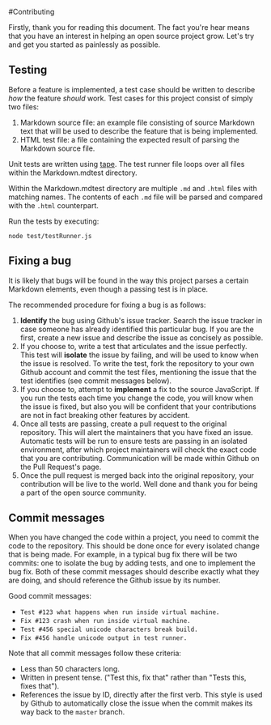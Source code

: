 #Contributing

Firstly, thank you for reading this document. The fact you're hear means that you have an interest in helping an open source project grow. Let's try and get you started as painlessly as possible.

## Testing

Before a feature is implemented, a test case should be written to describe _how_ the feature _should_ work. Test cases for this project consist of simply two files:

1. Markdown source file: an example file consisting of source Markdown text that will be used to describe the feature that is being implemented.
2. HTML test file: a file containing the expected result of parsing the Markdown source file.

Unit tests are written using [tape]. The test runner file loops over all files within the Markdown.mdtest directory.

Within the Markdown.mdtest directory are multiple `.md` and `.html` files with matching names. The contents of each `.md` file will be parsed and compared with the `.html` counterpart.

Run the tests by executing:

```
node test/testRunner.js
```

## Fixing a bug

It is likely that bugs will be found in the way this project parses a certain Markdown elements, even though a passing test is in place.

The recommended procedure for fixing a bug is as follows:

1. **Identify** the bug using Github's issue tracker. Search the issue tracker in case someone has already identified this particular bug. If you are the first, create a new issue and describe the issue as concisely as possible.
2. If you choose to, write a test that articulates and the issue perfectly. This test will **isolate** the issue by failing, and will be used to know when the issue is resolved. To write the test, fork the repository to your own Github account and commit the test files, mentioning the issue that the test identifies (see commit messages below).
3. If you choose to, attempt to **implement** a fix to the source JavaScript. If you run the tests each time you change the code, you will know when the issue is fixed, but also you will be confident that your contributions are not in fact breaking other features by accident.
4. Once all tests are passing, create a pull request to the original repository. This will alert the maintainers that you have fixed an issue. Automatic tests will be run to ensure tests are passing in an isolated environment, after which project maintainers will check the exact code that you are contributing. Communication will be made within Github on the Pull Request's page.
5. Once the pull request is merged back into the original repository, your contribution will be live to the world. Well done and thank you for being a part of the open source community.

## Commit messages

When you have changed the code within a project, you need to commit the code to the repository. This should be done once for every isolated change that is being made. For example, in a typical bug fix there will be two commits: one to isolate the bug by adding tests, and one to implement the bug fix. Both of these commit messages should describe exactly what they are doing, and should reference the Github issue by its number.

Good commit messages:

* `Test #123 what happens when run inside virtual machine.`
* `Fix #123 crash when run inside virtual machine.`
* `Test #456 special unicode characters break build.`
* `Fix #456 handle unicode output in test runner.`

Note that all commit messages follow these criteria:

* Less than 50 characters long.
* Written in present tense. ("Test this, fix that" rather than "Tests this, fixes that").
* References the issue by ID, directly after the first verb. This style is used by Github to automatically close the issue when the commit makes its way back to the `master` branch.

[tape]: https://github.com/substack/tape